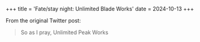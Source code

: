 +++
title = 'Fate/stay night: Unlimited Blade Works'
date = 2024-10-13
+++

<!--more-->

From the original Twitter post:

> So as I pray, Unlimited Peak Works
